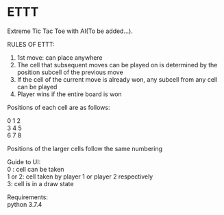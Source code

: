 # ETTT

Extreme Tic Tac Toe with AI(To be added...).

RULES OF ETTT:
1) 1st move: can place anywhere
2) The cell that subsequent moves can be played on is determined by the position subcell of the previous move
3) If the cell of the current move is already won, any subcell from any cell can be played
4) Player wins if the entire board is won

Positions of each cell are as follows:

0  1  2\
3  4  5\
6  7  8

Positions of the larger cells follow the same numbering

Guide to UI:\
0 : cell can be taken\
1 or 2: cell taken by player 1 or player 2 respectively\
3: cell is in a draw state

Requirements:\
python 3.7.4
